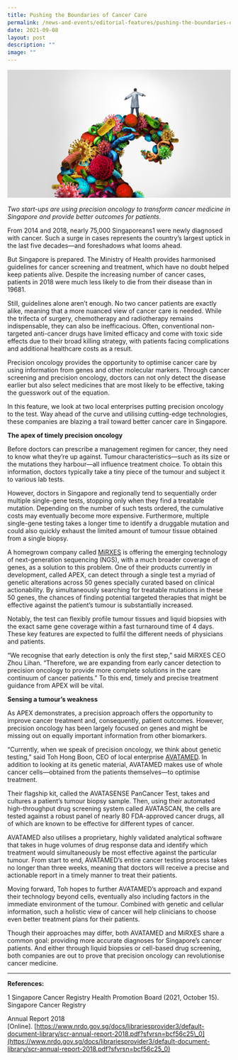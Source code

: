 ```yaml
---
title: Pushing the Boundaries of Cancer Care
permalink: /news-and-events/editorial-features/pushing-the-boundaries-of-cancer-care/
date: 2021-09-08
layout: post
description: ""
image: ""
---
```

![](/images/Resources/Editorial%20Features/2021/shutterstock_394657426_resize.jpg)

_Two start-ups are using precision oncology to transform cancer medicine in Singapore and provide better outcomes for patients._

From 2014 and 2018, nearly 75,000 Singaporeans1 were newly diagnosed with cancer. Such a surge in cases represents the country’s largest uptick in the last five decades—and foreshadows what looms ahead.

But Singapore is prepared. The Ministry of Health provides harmonised guidelines for cancer screening and treatment, which have no doubt helped keep patients alive. Despite the increasing number of cancer cases, patients in 2018 were much less likely to die from their disease than in 19681.

Still, guidelines alone aren’t enough. No two cancer patients are exactly alike, meaning that a more nuanced view of cancer care is needed. While the trifecta of surgery, chemotherapy and radiotherapy remains indispensable, they can also be inefficacious. Often, conventional non-targeted anti-cancer drugs have limited efficacy and come with toxic side effects due to their broad killing strategy, with patients facing complications and additional healthcare costs as a result.

Precision oncology provides the opportunity to optimise cancer care by using information from genes and other molecular markers. Through cancer screening and precision oncology, doctors can not only detect the disease earlier but also select medicines that are most likely to be effective, taking the guesswork out of the equation.

In this feature, we look at two local enterprises putting precision oncology to the test. Way ahead of the curve and utilising cutting-edge technologies, these companies are blazing a trail toward better cancer care in Singapore.

**The apex of timely precision oncology**

Before doctors can prescribe a management regimen for cancer, they need to know what they’re up against. Tumour characteristics—such as its size or the mutations they harbour—all influence treatment choice. To obtain this information, doctors typically take a tiny piece of the tumour and subject it to various lab tests.

However, doctors in Singapore and regionally tend to sequentially order multiple single-gene tests, stopping only when they find a treatable mutation. Depending on the number of such tests ordered, the cumulative costs may eventually become more expensive. Furthermore, multiple single-gene testing takes a longer time to identify a druggable mutation and could also quickly exhaust the limited amount of tumour tissue obtained from a single biopsy.

A homegrown company called [MiRXES](https://mirxes.com/) is offering the emerging technology of next-generation sequencing (NGS), with a much broader coverage of genes, as a solution to this problem. One of their products currently in development, called APEX, can detect through a single test a myriad of genetic alterations across 50 genes specially curated based on clinical actionability. By simultaneously searching for treatable mutations in these 50 genes, the chances of finding potential targeted therapies that might be effective against the patient’s tumour is substantially increased.

Notably, the test can flexibly profile tumour tissues and liquid biopsies with the exact same gene coverage within a fast turnaround time of 4 days. These key features are expected to fulfil the different needs of physicians and patients.

“We recognise that early detection is only the first step,” said MiRXES CEO Zhou Lihan. “Therefore, we are expanding from early cancer detection to precision oncology to provide more complete solutions in the care continuum of cancer patients.” To this end, timely and precise treatment guidance from APEX will be vital.

**Sensing a tumour’s weakness**

As APEX demonstrates, a precision approach offers the opportunity to improve cancer treatment and, consequently, patient outcomes. However, precision oncology has been largely focused on genes and might be missing out on equally important information from other biomarkers.

“Currently, when we speak of precision oncology, we think about genetic testing,” said Toh Hong Boon, CEO of local enterprise [AVATAMED](https://avatamed.com/ins/pos). In addition to looking at its genetic material, AVATAMED makes use of whole cancer cells—obtained from the patients themselves—to optimise treatment.

Their flagship kit, called the AVATASENSE PanCancer Test, takes and cultures a patient’s tumour biopsy sample. Then, using their automated high-throughput drug screening system called AVATASCAN, the cells are tested against a robust panel of nearly 80 FDA-approved cancer drugs, all of which are known to be effective for different types of cancer.

AVATAMED also utilises a proprietary, highly validated analytical software that takes in huge volumes of drug response data and identify which treatment would simultaneously be most effective against the particular tumour. From start to end, AVATAMED’s entire cancer testing process takes no longer than three weeks, meaning that doctors will receive a precise and actionable report in a timely manner to treat their patients.

Moving forward, Toh hopes to further AVATAMED’s approach and expand their technology beyond cells, eventually also including factors in the immediate environment of the tumour. Combined with genetic and cellular information, such a holistic view of cancer will help clinicians to choose even better treatment plans for their patients.

Though their approaches may differ, both AVATAMED and MiRXES share a common goal: providing more accurate diagnoses for Singapore’s cancer patients. And either through liquid biopsies or cell-based drug screening, both companies are out to prove that precision oncology can revolutionise cancer medicine.

* * *

**References:**

1 Singapore Cancer Registry Health Promotion Board (2021, October 15). Singapore Cancer Registry

Annual Report 2018 \[Online\]. [https://www.nrdo.gov.sg/docs/librariesprovider3/default-document-library/scr-annual-report-2018.pdf?sfvrsn=bcf56c25\_0](https://www.nrdo.gov.sg/docs/librariesprovider3/default-document-library/scr-annual-report-2018.pdf?sfvrsn=bcf56c25_0)
